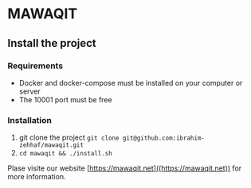 # MAWAQIT

## Install the project
### Requirements 
* Docker and docker-compose must be installed on your computer or server
* The 10001 port must be free

### Installation
1. git clone the project `git clone git@github.com:ibrahim-zehhaf/mawaqit.git` 
2. `cd mawaqit && ./install.sh`


Plase visite our website [https://mawaqit.net]((https://mawaqit.net)) for more information.
